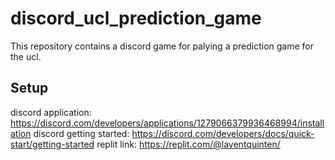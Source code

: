 # discord_ucl_prediction_game

This repository contains a discord game for palying a prediction game for the ucl.

## Setup
discord application: https://discord.com/developers/applications/1279066379936468994/installation
discord getting started: https://discord.com/developers/docs/quick-start/getting-started
replit link: https://replit.com/@laventquinten/